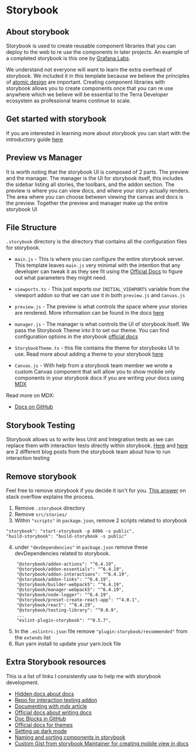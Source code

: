 # Storybook

## About storybook

Storybook is used to create reusable component libraries that you can deploy to the web to re use the components in later projects. An example of a completed storybook is this one by
[Grafana Labs](https://developers.grafana.com/ui/latest/index.html?path=/story/docs-overview-intro--page).

We understand not everyone will want to learn the extra overhead of storybook. We included it in this template because we believe the principles of [atomic design](https://bradfrost.com/blog/post/atomic-web-design/) are important. Creating component libraries with storybook allows you to create components once that you can re use anywhere which we believe will be essential to the Terra Developer ecosystem as professional teams continue to scale.

## Get started with storybook

If you are interested in learning more about storybook you can start with the introductory guide [here](https://storybook.js.org/docs/react/get-started/whats-a-story)

## Preview vs Manager

It is worth noting that the storybook UI is composed of 2 parts. The preview and the manager. The manager is the UI for storybook itself, this includes the sidebar listing all stories, the toolbars, and the addon section. The preview is where you can view docs, and where your story actually renders. The area where you can choose between viewing the canvas and docs is the preview. Together the preview and manager make up the entire storybook UI

## File Structure

`.storybook` directory is the directory that contains all the configuration files for storybook.

- `main.js` - This is where you can configure the entire storybook server. This template leaves `main.js` very minimal with the intention that any developer can tweak it as they see fit using the [Official Docs](https://storybook.js.org/docs/react/configure/overview) to figure out what parameters they might need.

- `viewports.ts` - This just exports our `INITIAL_VIEWPORTS` variable from the viewport addon so that we can use it in both `preview.js` and `Canvas.js`

- `preview.js` - The preview is what controls the space where your stories are rendered. More information can be found in the docs [here](https://storybook.js.org/docs/react/configure/overview#configure-story-rendering)

- `manager.js` - The manager is what controls the UI of storybook itself. We pass the Storybook Theme into it to set our theme. You can find configuration options in the storybook [official docs](https://storybook.js.org/docs/react/configure/features-and-behavior)

- `StorybookTheme.ts` - this file contains the theme for storybooks UI to use. Read more about adding a theme to your storybook [here](https://storybook.js.org/docs/react/configure/theming)

- `Canvas.js` - With help from a storybook team member we wrote a custom Canvas component that will allow you to show mobile only components in your storybook docs if you are writing your docs using [MDX](https://storybook.js.org/docs/react/writing-docs/mdx)

Read more on MDX:

- [Docs on GitHub](https://github.com/storybookjs/storybook/blob/next/addons/docs/docs/mdx.md)

## Storybook Testing

Storybook allows us to write less Unit and Integration tests as we can replace them with interaction tests directly within storybook.
[Here](https://storybook.js.org/blog/test-component-interactions-with-storybook/) and [here](https://storybook.js.org/blog/testing-component-interactions/) are 2 different blog posts from the storybook team about how to run interaction testing

## Remove storybook

Feel free to remove storybook if you decide it isn't for you.
[This answer](https://stackoverflow.com/questions/68062232/how-to-remove-storybook-from-the-react-project) on stack overflow explains the process.

1. Remove `.storybook` directory
2. Remove `src/stories/`
3. Within `"scripts"` in `package.json`, remove 2 scripts related to storybook

```
"storybook": "start-storybook -p 6006 -s public",
"build-storybook": "build-storybook -s public"
```

4. under `"devDependencies"` in `package.json` remove these devDependencies related to storybook.

```
    "@storybook/addon-actions": "^6.4.19",
    "@storybook/addon-essentials": "^6.4.19",
    "@storybook/addon-interactions": "^6.4.19",
    "@storybook/addon-links": "^6.4.19",
    "@storybook/builder-webpack5": "^6.4.19",
    "@storybook/manager-webpack5": "^6.4.19",
    "@storybook/node-logger": "^6.4.19",
    "@storybook/preset-create-react-app": "^4.0.1",
    "@storybook/react": "^6.4.19",
    "@storybook/testing-library": "^0.0.9",
    ...
    "eslint-plugin-storybook": "^0.5.7",

```

5. In the `.eslintrc.json` file remove `"plugin:storybook/recommended"` from the `extends` list
6. Run yarn install to update your yarn.lock file

## Extra Storybook resources

This is a list of links I consistently use to help me with storybook development.

- [Hidden docs about docs](https://github.com/storybookjs/storybook/tree/next/addons/docs/docs)
- [Repo for interaction testing addon](https://github.com/storybookjs/storybook/blob/next/addons/interactions/README.md)
- [Documenting with mdx article](https://levelup.gitconnected.com/documenting-design-systems-with-storybook-docs-e54b2fa5203)
- [Official docs about writing docs](https://storybook.js.org/docs/react/writing-docs/docs-page)
- [Doc Blocks in GitHub](https://github.com/storybookjs/storybook/tree/main/addons/docs/src/blocks)
- [Official docs for themes](https://storybook.js.org/docs/react/configure/theming)
- [Setting up dark mode](https://www.npmjs.com/package/storybook-dark-mode)
- [Naming and sorting components in storybook](https://storybook.js.org/docs/react/writing-stories/naming-components-and-hierarchy)
- [Custom Gist from storybook Maintainer for creating mobile view in docs](https://gist.github.com/kylegach/c529189196258a3c98cc8f2bfbd3c50b)

